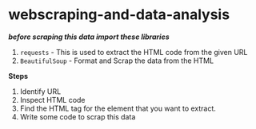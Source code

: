 # webscraping-and-data-analysis

***before scraping this data import these libraries***

1. `requests` - This is used to extract the HTML code from the given URL
2. `BeautifulSoup` - Format and Scrap the data from the HTML


**Steps**

1. Identify URL
2. Inspect HTML code
3. Find the HTML tag for the element that you want to extract.
4. Write some code to scrap this data
